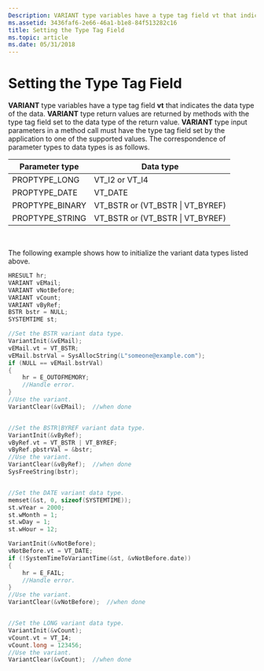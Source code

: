 ```yaml
---
Description: VARIANT type variables have a type tag field vt that indicates the data type of the data.
ms.assetid: 3436faf6-2e66-46a1-b1e8-84f513282c16
title: Setting the Type Tag Field
ms.topic: article
ms.date: 05/31/2018
---
```


# Setting the Type Tag Field

**VARIANT** type variables have a type tag field **vt** that indicates the data type of the data. **VARIANT** type return values are returned by methods with the type tag field set to the data type of the return value. **VARIANT** type input parameters in a method call must have the type tag field set by the application to one of the supported values. The correspondence of parameter types to data types is as follows.



| Parameter type              | Data type                                      |
|-----------------------------|------------------------------------------------|
| PROPTYPE\_LONG<br/>   | VT\_I2 or VT\_I4<br/>                    |
| PROPTYPE\_DATE<br/>   | VT\_DATE<br/>                            |
| PROPTYPE\_BINARY<br/> | VT\_BSTR or (VT\_BSTR \| VT\_BYREF)<br/> |
| PROPTYPE\_STRING<br/> | VT\_BSTR or (VT\_BSTR \| VT\_BYREF)<br/> |



 

The following example shows how to initialize the variant data types listed above.


```C++
HRESULT hr;
VARIANT vEMail;
VARIANT vNotBefore;
VARIANT vCount;
VARIANT vByRef;
BSTR bstr = NULL;
SYSTEMTIME st;

//Set the BSTR variant data type.
VariantInit(&vEMail);
vEMail.vt = VT_BSTR;   
vEMail.bstrVal = SysAllocString(L"someone@example.com");
if (NULL == vEMail.bstrVal)
{
    hr = E_OUTOFMEMORY;
    //Handle error.   
}
//Use the variant.
VariantClear(&vEMail);  //when done


//Set the BSTR|BYREF variant data type.
VariantInit(&vByRef);
vByRef.vt = VT_BSTR | VT_BYREF;   
vByRef.pbstrVal = &bstr;
//Use the variant.
VariantClear(&vByRef);  //when done
SysFreeString(bstr);


//Set the DATE variant data type.
memset(&st, 0, sizeof(SYSTEMTIME));
st.wYear = 2000;
st.wMonth = 1;
st.wDay = 1;
st.wHour = 12;

VariantInit(&vNotBefore);
vNotBefore.vt = VT_DATE;
if (!SystemTimeToVariantTime(&st, &vNotBefore.date))
{
    hr = E_FAIL;
    //Handle error.
}
//Use the variant.
VariantClear(&vNotBefore);  //when done


//Set the LONG variant data type.
VariantInit(&vCount);
vCount.vt = VT_I4;
vCount.long = 123456;
//Use the variant.
VariantClear(&vCount);  //when done
```



 

 




